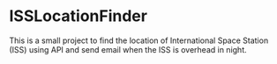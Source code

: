 # ISSLocationFinder
This is a small project to find the location of International Space Station (ISS) using API and send email when the ISS is overhead in night.

